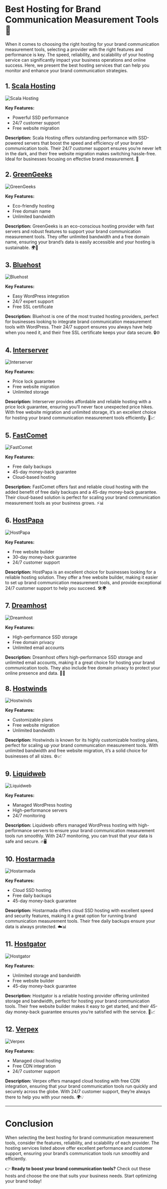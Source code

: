 # Best Hosting for Brand Communication Measurement Tools 🚀

When it comes to choosing the right hosting for your brand communication measurement tools, selecting a provider with the right features and performance is key. The speed, reliability, and scalability of your hosting service can significantly impact your business operations and online success. Here, we present the best hosting services that can help you monitor and enhance your brand communication strategies.

## 1. [Scala Hosting](https://snipitx.com/scala-jy)
![Scala Hosting](https://i.imgur.com/uJ5JIK3.png "Scala Web Hosting")

**Key Features:**
- Powerful SSD performance
- 24/7 customer support
- Free website migration

**Description:**
Scala Hosting offers outstanding performance with SSD-powered servers that boost the speed and efficiency of your brand communication tools. Their 24/7 customer support ensures you’re never left in the dark, and their free website migration makes switching hassle-free. Ideal for businesses focusing on effective brand measurement. 🚀

## 2. [GreenGeeks](https://snipitx.com/greengeeks-jy)
![GreenGeeks](https://i.imgur.com/eEwuntu.jpg "GreenGeeks Hosting")

**Key Features:**
- Eco-friendly hosting
- Free domain name
- Unlimited bandwidth

**Description:**
GreenGeeks is an eco-conscious hosting provider with fast servers and robust features to support your brand communication measurement tools. They offer unlimited bandwidth and a free domain name, ensuring your brand’s data is easily accessible and your hosting is sustainable. 🌍💚

## 3. [Bluehost](https://snipitx.com/bluehost-jy)
![Bluehost](https://i.imgur.com/PasFF9E.jpeg "Bluehost Hosting")

**Key Features:**
- Easy WordPress integration
- 24/7 expert support
- Free SSL certificate

**Description:**
Bluehost is one of the most trusted hosting providers, perfect for businesses looking to integrate brand communication measurement tools with WordPress. Their 24/7 support ensures you always have help when you need it, and their free SSL certificate keeps your data secure. 🔒🌐

## 4. [Interserver](https://snipitx.com/interserver-jy)
![Interserver](https://i.imgur.com/OM5dOEW.jpeg "Interserver Hosting")

**Key Features:**
- Price lock guarantee
- Free website migration
- Unlimited storage

**Description:**
Interserver provides affordable and reliable hosting with a price lock guarantee, ensuring you’ll never face unexpected price hikes. With free website migration and unlimited storage, it’s an excellent choice for hosting your brand communication measurement tools efficiently. 💼📈

## 5. [FastComet](https://snipitx.com/fastcomet-jy)
![FastComet](https://i.imgur.com/7qgXuWp.png "FastComet Hosting")

**Key Features:**
- Free daily backups
- 45-day money-back guarantee
- Cloud-based hosting

**Description:**
FastComet offers fast and reliable cloud hosting with the added benefit of free daily backups and a 45-day money-back guarantee. Their cloud-based solution is perfect for scaling your brand communication measurement tools as your business grows. ⚡📊

## 6. [HostPapa](https://snipitx.com/hostpapa-jy)
![HostPapa](https://i.imgur.com/ouDTkvl.jpeg "HostPapa Hosting")

**Key Features:**
- Free website builder
- 30-day money-back guarantee
- 24/7 customer support

**Description:**
HostPapa is an excellent choice for businesses looking for a reliable hosting solution. They offer a free website builder, making it easier to set up brand communication measurement tools, and provide exceptional 24/7 customer support to help you succeed. 🛠️🌍

## 7. [Dreamhost](https://snipitx.com/dreamhost-jy)
![Dreamhost](https://i.imgur.com/rXIg8ip.jpeg "Dreamhost Hosting")

**Key Features:**
- High-performance SSD storage
- Free domain privacy
- Unlimited email accounts

**Description:**
Dreamhost offers high-performance SSD storage and unlimited email accounts, making it a great choice for hosting your brand communication tools. They also include free domain privacy to protect your online presence and data. 🔐📧

## 8. [Hostwinds](https://snipitx.com/hostwinds-jy)
![Hostwinds](https://i.imgur.com/53aSNXx.jpeg "Hostwinds Hosting")

**Key Features:**
- Customizable plans
- Free website migration
- Unlimited bandwidth

**Description:**
Hostwinds is known for its highly customizable hosting plans, perfect for scaling up your brand communication measurement tools. With unlimited bandwidth and free website migration, it’s a solid choice for businesses of all sizes. ⚙️📈

## 9. [Liquidweb](https://snipitx.com/liquidweb-jy)
![Liquidweb](https://i.imgur.com/4IvT9SC.jpeg "Liquidweb Hosting")

**Key Features:**
- Managed WordPress hosting
- High-performance servers
- 24/7 monitoring

**Description:**
Liquidweb offers managed WordPress hosting with high-performance servers to ensure your brand communication measurement tools run smoothly. With 24/7 monitoring, you can trust that your data is safe and secure. 🔥🖥️

## 10. [Hostarmada](https://snipitx.com/hostarmada-jy)
![Hostarmada](https://i.imgur.com/KFbdf3o.jpeg "Hostarmada Hosting")

**Key Features:**
- Cloud SSD hosting
- Free daily backups
- 45-day money-back guarantee

**Description:**
Hostarmada offers cloud SSD hosting with excellent speed and security features, making it a great option for running brand communication measurement tools. Their free daily backups ensure your data is always protected. ☁️📊

## 11. [Hostgator](https://snipitx.com/hostgator-jy)
![Hostgator](https://i.imgur.com/BcVkH57.jpeg "Hostgator Hosting")

**Key Features:**
- Unlimited storage and bandwidth
- Free website builder
- 45-day money-back guarantee

**Description:**
Hostgator is a reliable hosting provider offering unlimited storage and bandwidth, perfect for hosting your brand communication tools. Their free website builder makes it easy to get started, and their 45-day money-back guarantee ensures you’re satisfied with the service. 🏢📈

## 12. [Verpex](https://snipitx.com/verpex-jy)
![Verpex](https://i.imgur.com/6x5LhiS.jpeg "Verpex Hosting")

**Key Features:**
- Managed cloud hosting
- Free CDN integration
- 24/7 customer support

**Description:**
Verpex offers managed cloud hosting with free CDN integration, ensuring that your brand communication tools run quickly and securely across the globe. With 24/7 customer support, they’re always there to help you with your needs. 🌍💡

---

# Conclusion
When selecting the best hosting for brand communication measurement tools, consider the features, reliability, and scalability of each provider. The hosting services listed above offer excellent performance and customer support, ensuring your brand’s communication tools run smoothly and efficiently. 

👉 **Ready to boost your brand communication tools?** Check out these hosts and choose the one that suits your business needs. Start optimizing your brand today!
